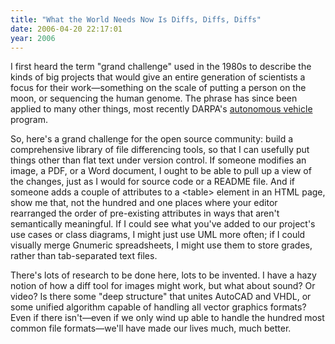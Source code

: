 ```yaml
---
title: "What the World Needs Now Is Diffs, Diffs, Diffs"
date: 2006-04-20 22:17:01
year: 2006
---
```

I first heard the term "grand challenge" used in the 1980s to describe the kinds of big projects that would give an entire generation of scientists a focus for their work—something on the scale of putting a person on the moon, or sequencing the human genome.  The phrase has since been applied to many other things, most recently DARPA's <a href="http://www.darpa.mil/grandchallenge/">autonomous vehicle</a> program.

So, here's a grand challenge for the open source community: build a comprehensive library of file differencing tools, so that I can usefully put things other than flat text under version control. If someone modifies an image, a PDF, or a Word document, I ought to be able to pull up a view of the changes, just as I would for source code or a README file.  And if someone adds a couple of attributes to a &lt;table&gt; element in an HTML page, show me that, not the hundred and one places where your editor rearranged the order of pre-existing attributes in ways that aren't semantically meaningful.  If I could see what you've added to our project's use cases or class diagrams, I might just use UML more often; if I could visually merge Gnumeric spreadsheets, I might use them to store grades, rather than tab-separated text files.

There's lots of research to be done here, lots to be invented.  I have a hazy notion of how a diff tool for images might work, but what about sound? Or video? Is there some "deep structure" that unites AutoCAD and VHDL, or some unified algorithm capable of handling all vector graphics formats?  Even if there isn't—even if we only wind up able to handle the hundred most common file formats—we'll have made our lives much, much better.
